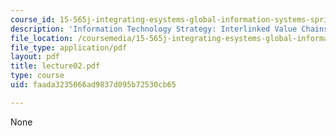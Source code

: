 ```yaml
---
course_id: 15-565j-integrating-esystems-global-information-systems-spring-2002
description: 'Information Technology Strategy: Interlinked Value Chains'
file_location: /coursemedia/15-565j-integrating-esystems-global-information-systems-spring-2002/faada3235066ad9837d095b72530cb65_lecture02.pdf
file_type: application/pdf
layout: pdf
title: lecture02.pdf
type: course
uid: faada3235066ad9837d095b72530cb65

---
```

None